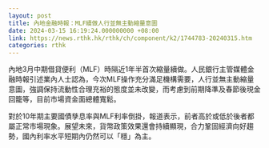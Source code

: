 ```yaml
---
layout: post
title: 內地金融時報：MLF續做人行並無主動縮量意圖
date: 2024-03-15 16:19:24.000000000 +08:00
link: https://news.rthk.hk/rthk/ch/component/k2/1744783-20240315.htm
categories: rthk
---
```


內地3月中期借貸便利（MLF）時隔近1年半首次縮量續做。人民銀行主管媒體金融時報引述業內人士認為，今次MLF操作充分滿足機構需要，人行並無主動縮量意圖，強調保持流動性合理充裕的態度並未改變，而考慮到前期降準及春節後現金回籠等，目前市場資金面總體寬鬆。

對於10年期主要國債孳息率與MLF利率倒掛，報道表示，前者高於或低於後者都屬正常市場現象。展望未來，貨幣政策效果還會持續顯現，合力鞏固經濟向好趨勢，國內利率水平短期內仍然可以「穩」為主。
